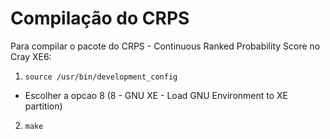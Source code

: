 # Compilação do CRPS

Para compilar o pacote do CRPS - Continuous Ranked Probability Score no Cray XE6:

1. `source /usr/bin/development_config`
* Escolher a opcao 8 (8 - GNU XE - Load GNU  Environment to XE partition)
2. `make`
